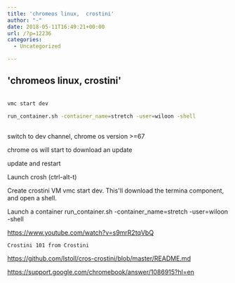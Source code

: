 ```yaml
---
title: 'chromeos linux,  crostini'
author: "-"
date: 2018-05-11T16:49:21+00:00
url: /?p=12236
categories:
  - Uncategorized

---
```

## 'chromeos linux,  crostini'
```bash
  
vmc start dev
  
run_container.sh -container_name=stretch -user=wiloon -shell
  
```

switch to dev channel, chrome os version >=67
  
chrome os will start to download an update
  
update and restart

Launch crosh (ctrl-alt-t)
  
Create crostini VM vmc start dev. This'll download the termina component, and open a shell.
  
Launch a container run_container.sh -container_name=stretch -user=wiloon -shell

<https://www.youtube.com/watch?v=s9mrR2tqVbQ>


  
    Crostini 101 from Crostini
  

  
https://github.com/lstoll/cros-crostini/blob/master/README.md
  
https://support.google.com/chromebook/answer/1086915?hl=en